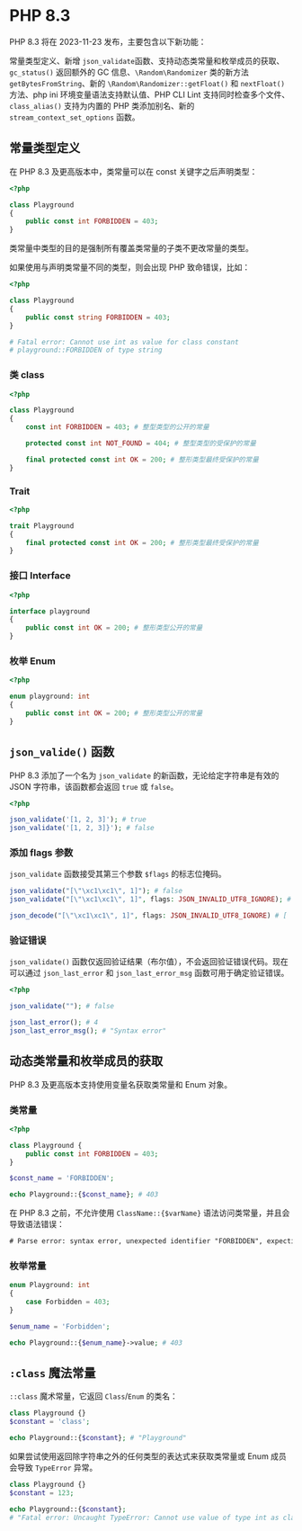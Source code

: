 # PHP 8.3

PHP 8.3 将在 2023-11-23 发布，主要包含以下新功能：

常量类型定义、新增 `json_validate`函数、支持动态类常量和枚举成员的获取、`gc_status()` 返回额外的 GC 信息、`\Random\Randomizer` 类的新方法 `getBytesFromString`、新的 `\Random\Randomizer::getFloat()` 和 `nextFloat()` 方法、php ini 环境变量语法支持默认值、PHP CLI Lint 支持同时检查多个文件、`class_alias()` 支持为内置的 PHP 类添加别名、新的`stream_context_set_options` 函数。

## 常量类型定义

在 PHP 8.3 及更高版本中，类常量可以在 const 关键字之后声明类型：

```php
<?php

class Playground
{
    public const int FORBIDDEN = 403;
}
```

类常量中类型的目的是强制所有覆盖类常量的子类不更改常量的类型。

如果使用与声明类常量不同的类型，则会出现 PHP 致命错误，比如：

```php
<?php

class Playground
{
    public const string FORBIDDEN = 403;
}

# Fatal error: Cannot use int as value for class constant
# playground::FORBIDDEN of type string
```

### 类 class

```php
<?php

class Playground
{
    const int FORBIDDEN = 403; # 整型类型的公开的常量

    protected const int NOT_FOUND = 404; # 整型类型的受保护的常量

    final protected const int OK = 200; # 整形类型最终受保护的常量
}
```

### Trait

```php
<?php

trait Playground
{
    final protected const int OK = 200; # 整形类型最终受保护的常量
}
```

### 接口 Interface

```php
<?php

interface playground
{
    public const int OK = 200; # 整形类型公开的常量
}
```

### 枚举 Enum

```php
<?php

enum playground: int
{
    public const int OK = 200; # 整形类型公开的常量
}
```

## `json_valide()` 函数

PHP 8.3 添加了一个名为 `json_validate` 的新函数，无论给定字符串是有效的 JSON 字符串，该函数都会返回 `true` 或 `false`。

```php
<?php

json_validate('[1, 2, 3]'); # true
json_validate('[1, 2, 3]}'); # false
```

### 添加 flags 参数

`json_validate` 函数接受其第三个参数 `$flags` 的标志位掩码。

```php
json_validate("[\"\xc1\xc1\", 1]"); # false
json_validate("[\"\xc1\xc1\", 1]", flags: JSON_INVALID_UTF8_IGNORE); # true

json_decode("[\"\xc1\xc1\", 1]", flags: JSON_INVALID_UTF8_IGNORE) # [ '', 1]
```

### 验证错误

`json_validate()` 函数仅返回验证结果（布尔值），不会返回验证错误代码。现在可以通过 `json_last_error` 和 `json_last_error_msg` 函数可用于确定验证错误。

```php
<?php

json_validate(""); # false

json_last_error(); # 4
json_last_error_msg(); # "Syntax error"
```

## 动态类常量和枚举成员的获取

PHP 8.3 及更高版本支持使用变量名获取类常量和 Enum 对象。

### 类常量

```php
<?php

class Playground {
    public const int FORBIDDEN = 403;
}

$const_name = 'FORBIDDEN';

echo Playground::{$const_name}; # 403
```

在 PHP 8.3 之前，不允许使用 `ClassName::{$varName}` 语法访问类常量，并且会导致语法错误：
```txt
# Parse error: syntax error, unexpected identifier "FORBIDDEN", expecting
```

### 枚举常量

```php
enum Playground: int 
{
    case Forbidden = 403;
}

$enum_name = 'Forbidden';

echo Playground::{$enum_name}->value; # 403
```

## `:class` 魔法常量

`::class` 魔术常量，它返回 `Class`/`Enum` 的类名：

```php
class Playground {}
$constant = 'class';

echo Playground::{$constant}; # "Playground"
```

如果尝试使用返回除字符串之外的任何类型的表达式来获取类常量或 Enum 成员会导致 `TypeError` 异常。

```php
class Playground {}
$constant = 123;

echo Playground::{$constant}; 
# "Fatal error: Uncaught TypeError: Cannot use value of type int as class constant name"

```
